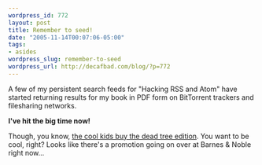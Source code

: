 ```yaml
--- 
wordpress_id: 772
layout: post
title: Remember to seed!
date: "2005-11-14T00:07:06-05:00"
tags: 
- asides
wordpress_slug: remember-to-seed
wordpress_url: http://decafbad.com/blog/?p=772
---
```

A few of my persistent search feeds for "Hacking RSS and Atom" have started returning results for my book in PDF form on BitTorrent trackers and filesharing networks.  

**I've hit the big time now!**  

Though, you know, [the cool kids buy the dead tree edition](http://www.bn.com/extreme).  You want to be cool, right?  Looks like there's a promotion going on over at Barnes & Noble right now...
